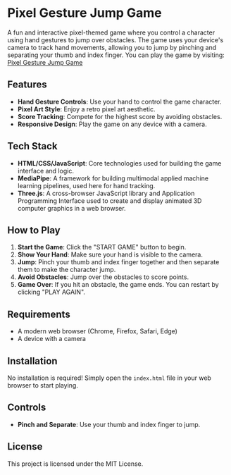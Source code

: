 # Pixel Gesture Jump Game

A fun and interactive pixel-themed game where you control a character using hand gestures to jump over obstacles. The game uses your device's camera to track hand movements, allowing you to jump by pinching and separating your thumb and index finger. You can play the game by visiting: [Pixel Gesture Jump Game](https://gesture-jump-game.vercel.app/)

## Features

- **Hand Gesture Controls**: Use your hand to control the game character.
- **Pixel Art Style**: Enjoy a retro pixel art aesthetic.
- **Score Tracking**: Compete for the highest score by avoiding obstacles.
- **Responsive Design**: Play the game on any device with a camera.

## Tech Stack

- **HTML/CSS/JavaScript**: Core technologies used for building the game interface and logic.
- **MediaPipe**: A framework for building multimodal applied machine learning pipelines, used here for hand tracking.
- **Three.js**: A cross-browser JavaScript library and Application Programming Interface used to create and display animated 3D computer graphics in a web browser.

## How to Play

1. **Start the Game**: Click the "START GAME" button to begin.
2. **Show Your Hand**: Make sure your hand is visible to the camera.
3. **Jump**: Pinch your thumb and index finger together and then separate them to make the character jump.
4. **Avoid Obstacles**: Jump over the obstacles to score points.
5. **Game Over**: If you hit an obstacle, the game ends. You can restart by clicking "PLAY AGAIN".

## Requirements

- A modern web browser (Chrome, Firefox, Safari, Edge)
- A device with a camera

## Installation

No installation is required! Simply open the `index.html` file in your web browser to start playing.

## Controls

- **Pinch and Separate**: Use your thumb and index finger to jump.

## License

This project is licensed under the MIT License.
